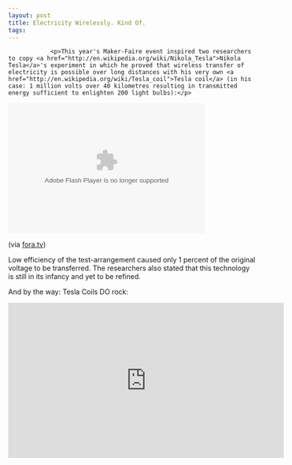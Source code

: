 ```yaml
---
layout: post
title: Electricity Wirelessly. Kind Of.
tags:
---
```



                <p>This year's Maker-Faire event inspired two researchers to copy <a href="http://en.wikipedia.org/wiki/Nikola_Tesla">Nikola Tesla</a>'s experiment in which he proved that wireless transfer of electricity is possible over long distances with his very own <a href="http://en.wikipedia.org/wiki/Tesla_coil">Tesla coil</a> (in his case: 1 million volts over 40 kilometres resulting in transmitted energy sufficient to enlighten 200 light bulbs):</p>
<object classid="clsid:d27cdb6e-ae6d-11cf-96b8-444553540000" width="400" height="264" codebase="http://download.macromedia.com/pub/shockwave/cabs/flash/swflash.cab#version=6,0,40,0"><param name="flashvars" value="webhost=fora.tv&amp;clipid=9580&amp;cliptype=highlight" /><param name="allowScriptAccess" value="always" /><param name="allowFullScreen" value="true" /><param name="src" value="http://fora.tv/embedded_player" /><param name="allowfullscreen" value="true" /><embed type="application/x-shockwave-flash" width="400" height="264" src="http://fora.tv/embedded_player" allowfullscreen="true" allowscriptaccess="always" flashvars="webhost=fora.tv&amp;clipid=9580&amp;cliptype=highlight"></embed></object>
<p>(via <a href="http://fora.tv/2009/05/30/Electricity_Theater_with_Omega_Recoil#Nikola_Tesla_and_the_Quest_for_Wireless_Electricity">fora.tv</a>)</p>
<p>Low efficiency of the test-arrangement caused only 1 percent of the original voltage to be transferred. The researchers also stated that this technology is still in its infancy and yet to be refined.</p>
<p>And by the way: Tesla Coils DO rock:</p>
<iframe width="560" height="315" src="https://www.youtube.com/embed/rGqTotAwylc&amp;feature=PlayList&amp;p=910C7DF9CC197287&amp;index=56" frameborder="0" allowfullscreen></iframe>
